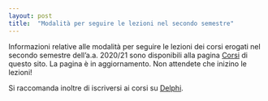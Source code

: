 ```yaml
---
layout: post
title:  "Modalità per seguire le lezioni nel secondo semestre"
---
```


Informazioni relative alle modalità per seguire le lezioni dei corsi erogati nel secondo semestre dell’a.a. 2020/21 sono disponibili alla pagina [Corsi](http://inginformatica.uniroma2.it/index.php/corsi) di questo sito.
La pagina è in aggiornamento. Non attendete che inizino le lezioni!


Si raccomanda inoltre di iscriversi ai corsi su [Delphi](https://delphi.uniroma2.it/totem/jsp/index.jsp).

